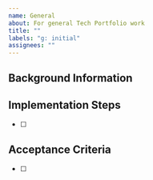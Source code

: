 ```yaml
---
name: General
about: For general Tech Portfolio work
title: ""
labels: "g: initial"
assignees: ""
---
```


## Background Information

<!-- Description, links, [user stories](https://www.agilealliance.org/glossary/user-stories/), etc. What is the problem we are trying to solve? If the work is described/tracked elsewhere, feel free to simply link there. Use the [INVEST](https://www.agilealliance.org/glossary/invest) method to assess completeness. -->

## Implementation Steps

<!-- This is the "how": the steps to get the acceptance criteria fulfilled. They can be filled in and adjusted after the issue is created/groomed. -->

- [ ]

## Acceptance Criteria

<!-- Definition of Done. ](https://www.agilealliance.org/glossary/definition-of-done) Should be as objective as possible. -->

- [ ]
